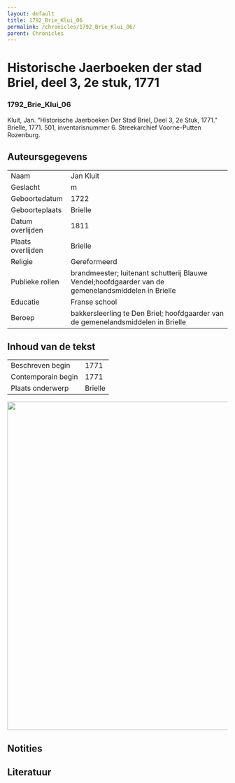 ```yaml
---
layout: default
title: 1792_Brie_Klui_06
permalink: /chronicles/1792_Brie_Klui_06/
parent: Chronicles
--- 
```



# Historische Jaerboeken der stad Briel, deel 3, 2e stuk, 1771 

### 1792_Brie_Klui_06 

Kluit, Jan. “Historische Jaerboeken Der Stad Briel, Deel 3, 2e Stuk, 1771.” Brielle, 1771. 501, inventarisnummer 6. Streekarchief Voorne-Putten Rozenburg. 

## Auteursgegevens 

| | | 
| --------------- | --------------- | 
| Naam | Jan Kluit | 
| Geslacht | m | 
| Geboortedatum | 1722 | 
| Geboorteplaats | Brielle | 
| Datum overlijden | 1811 | 
| Plaats overlijden | Brielle | 
| Religie | Gereformeerd | 
| Publieke rollen | brandmeester; luitenant schutterij Blauwe Vendel;hoofdgaarder van de gemenelandsmiddelen in Brielle | 
| Educatie | Franse school | 
| Beroep | bakkersleerling te Den Briel; hoofdgaarder van de gemenelandsmiddelen in Brielle | 

## Inhoud van de tekst 

| | | 
| --------------- | --------------- | 
| Beschreven begin | 1771 | 
| Contemporain begin | 1771 | 
| Plaats onderwerp | Brielle | 

[<img src="..\..\barplots_chronicles\1792_Brie_Klui_06.jpg" width="750"/>](..\..\barplots_chronicles\1792_Brie_Klui_06.jpg) 

## Notities 

## Literatuur 

